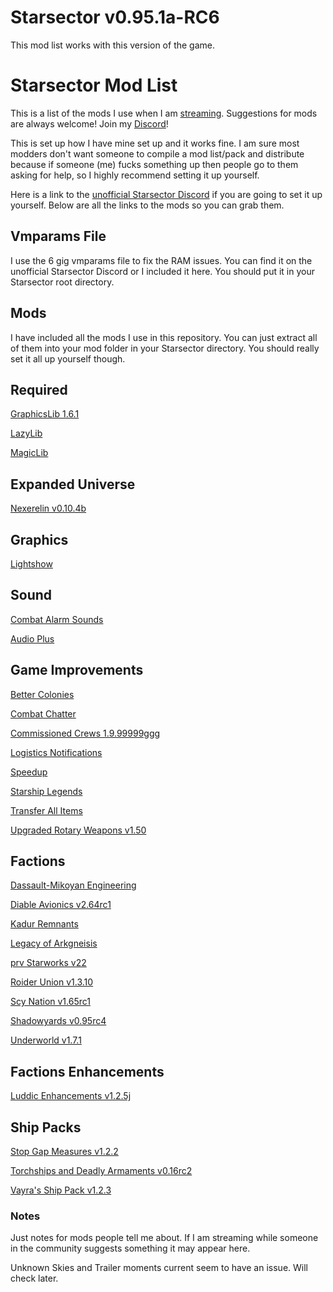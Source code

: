 # Starsector v0.95.1a-RC6

This mod list works with this version of the game.

# Starsector Mod List

This is a list of the mods I use when I am [streaming](https://www.twitch.tv/lordhaywire).  Suggestions for mods are always welcome!  Join my [Discord](https://discord.gg/TbArAzu6h3)!

This is set up how I have mine set up and it works fine. I am sure most modders don't want someone to compile a mod list/pack and distribute because if someone (me) fucks something up then people go to them asking for help, so I highly recommend setting it up yourself. 

Here is a link to the [unofficial Starsector Discord](https://discord.gg/a8AWVcPCPr) if you are going to set it up yourself.  Below are all the links to the mods so you can grab them.

## Vmparams File

I use the 6 gig vmparams file to fix the RAM issues.  You can find it on the unofficial Starsector Discord or I included it here.  You should put it in your Starsector root directory.

## Mods

I have included all the mods I use in this repository.  You can just extract all of them into your mod folder in your Starsector directory.  You should really set it all up yourself though.

## Required

[GraphicsLib 1.6.1](https://fractalsoftworks.com/forum/index.php?topic=10982.0)

[LazyLib](https://fractalsoftworks.com/forum/index.php?topic=5444.0)

[MagicLib](https://fractalsoftworks.com/forum/index.php?topic=13718.0)

## Expanded Universe

[Nexerelin v0.10.4b](https://fractalsoftworks.com/forum/index.php?topic=9175.0)

## Graphics

[Lightshow](https://fractalsoftworks.com/forum/index.php?topic=11528.0)

<!-- [Trailer Moments](https://fractalsoftworks.com/forum/index.php?topic=14047.0) -->

## Sound

[Combat Alarm Sounds](https://fractalsoftworks.com/forum/index.php?topic=11253.0)

[Audio Plus](https://fractalsoftworks.com/forum/index.php?topic=10985.0)

## Game Improvements

[Better Colonies](https://fractalsoftworks.com/forum/index.php?topic=17103.0)

[Combat Chatter](https://fractalsoftworks.com/forum/index.php?topic=10399.0)

[Commissioned Crews 1.9.99999ggg](https://fractalsoftworks.com/forum/index.php?topic=16677.0)

[Logistics Notifications](https://fractalsoftworks.com/forum/index.php?topic=17379.0)

[Speedup](https://fractalsoftworks.com/forum/index.php?topic=13394.0)

[Starship Legends](https://fractalsoftworks.com/forum/index.php?topic=15321.0)

[Transfer All Items](https://fractalsoftworks.com/forum/index.php?topic=17210.0)

<!-- [Unknown Skies](https://fractalsoftworks.com/forum/index.php?topic=12041.0) -->

[Upgraded Rotary Weapons v1.50](https://fractalsoftworks.com/forum/index.php?topic=9446.0)

## Factions

[Dassault-Mikoyan Engineering](https://fractalsoftworks.com/forum/index.php?topic=11322.0)

[Diable Avionics v2.64rc1](https://fractalsoftworks.com/forum/index.php?topic=10046.0)

[Kadur Remnants](https://fractalsoftworks.com/forum/index.php?topic=6649.0)

[Legacy of Arkgneisis](https://fractalsoftworks.com/forum/index.php?topic=13667.0)

[prv Starworks v22](https://fractalsoftworks.com/forum/index.php?topic=12553.0)

[Roider Union v1.3.10](https://fractalsoftworks.com/forum/index.php?topic=9547.0)

[Scy Nation v1.65rc1](https://fractalsoftworks.com/forum/index.php?topic=8010.0)

[Shadowyards v0.95rc4](https://fractalsoftworks.com/forum/index.php?topic=3491.0)

[Underworld v1.7.1](https://fractalsoftworks.com/forum/index.php?topic=11002.0)

## Factions Enhancements

[Luddic Enhancements v1.2.5j](https://fractalsoftworks.com/forum/index.php?topic=15084.0)

## Ship Packs

[Stop Gap Measures v1.2.2](https://fractalsoftworks.com/forum/index.php?topic=13083.0)

[Torchships and Deadly Armaments v0.16rc2](https://fractalsoftworks.com/forum/index.php?topic=17856.0)

[Vayra's Ship Pack v1.2.3](https://fractalsoftworks.com/forum/index.php?topic=16059.0)


### Notes

Just notes for mods people tell me about.  If I am streaming while someone in the community suggests something it may appear here.

Unknown Skies and Trailer moments current seem to have an issue.  Will check later.




